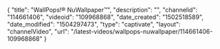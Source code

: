 {
    "title": "WallPops!&reg; NuWallpaper&trade;",
    "description": "",
    "channelid": "114661406",
    "videoid": "109968868",
    "date_created": "1502518589",
    "date_modified": "1504297473",
    "type": "captivate",
    "layout": "channelVideo",
    "url": "\/latest-videos\/wallpops-nuwallpaper\/114661406-109968868"
}